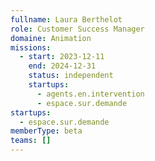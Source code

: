 ```yaml
---
fullname: Laura Berthelot
role: Customer Success Manager
domaine: Animation
missions:
  - start: 2023-12-11
    end: 2024-12-31
    status: independent
    startups:
      - agents.en.intervention
      - espace.sur.demande
startups:
  - espace.sur.demande
memberType: beta
teams: []
---
```

